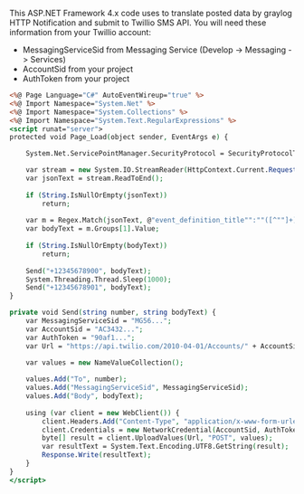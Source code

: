 This ASP.NET Framework 4.x code uses to translate posted data by graylog HTTP Notification and submit to Twillio SMS API.
You will need these information from your Twillio account:
- MessagingServiceSid from Messaging Service (Develop -> Messaging -> Services)
- AccountSid from your project
- AuthToken from your project

```asp
<%@ Page Language="C#" AutoEventWireup="true" %>
<%@ Import Namespace="System.Net" %>
<%@ Import Namespace="System.Collections" %>
<%@ Import Namespace="System.Text.RegularExpressions" %>
<script runat="server">
protected void Page_Load(object sender, EventArgs e) {

	System.Net.ServicePointManager.SecurityProtocol = SecurityProtocolType.Tls | SecurityProtocolType.Tls11 | SecurityProtocolType.Tls12;

	var stream = new System.IO.StreamReader(HttpContext.Current.Request.InputStream);
	var jsonText = stream.ReadToEnd();
	
	if (String.IsNullOrEmpty(jsonText)) 
		return;
		
	var m = Regex.Match(jsonText, @"event_definition_title"":""([^""]+)");
	var bodyText = m.Groups[1].Value;
	
	if (String.IsNullOrEmpty(bodyText)) 
		return;
	
	Send("+12345678900", bodyText);
	System.Threading.Thread.Sleep(1000);
	Send("+12345678901", bodyText);
}

private void Send(string number, string bodyText) {
	var MessagingServiceSid = "MG56...";
	var AccountSid = "AC3432...";
	var AuthToken = "90af1...";
	var Url = "https://api.twilio.com/2010-04-01/Accounts/" + AccountSid + "/Messages.json";

	var values = new NameValueCollection();
	
	values.Add("To", number);
	values.Add("MessagingServiceSid", MessagingServiceSid);
	values.Add("Body", bodyText);
	
	using (var client = new WebClient()) {
		client.Headers.Add("Content-Type", "application/x-www-form-urlencoded");
		client.Credentials = new NetworkCredential(AccountSid, AuthToken);
		byte[] result = client.UploadValues(Url, "POST", values);
		var resultText = System.Text.Encoding.UTF8.GetString(result);
		Response.Write(resultText);
	}
}
</script>
```
